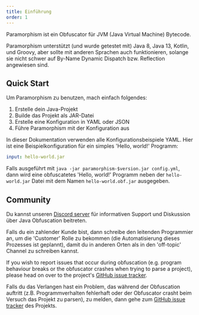 ```yaml
---
title: Einführung
order: 1
---
```


Paramorphism ist ein Obfuscator für JVM (Java Virtual Machine) Bytecode.

Paramorphism unterstützt (und wurde getestet mit) Java 8, Java 13, Kotlin, und Groovy, aber sollte mit anderen Sprachen auch funktionieren, solange sie nicht schwer auf By-Name Dynamic Dispatch bzw. Reflection angewiesen sind.

## Quick Start

Um Paramorphism zu benutzen, mach einfach folgendes:

1. Erstelle dein Java-Projekt
2. Builde das Projekt als JAR-Datei
3. Erstelle eine Konfiguration in YAML oder JSON
4. Führe Paramorphism mit der Konfiguration aus

In dieser Dokumentation verwenden alle Konfigurationsbeispiele YAML. Hier ist eine Beispielkonfiguration für ein simples 'Hello, world!' Programm:

```yml
input: hello-world.jar
```

Falls ausgeführt mit `java -jar paramorphism-$version.jar config.yml`, dann wird eine obfuscatetes 'Hello, world!' Programm neben der `hello-world.jar` Datei mit dem Namen `hello-world.obf.jar` ausgegeben.

## Community

Du kannst unseren [Discord server](https://discord.gg/DT5NfYT) für informativen Support und Diskussion über Java Obfuscation beitreten.

Falls du ein zahlender Kunde bist, dann schreibe den leitenden Programmier an, um die 'Customer' Rolle zu bekommen (die Automatisierung dieses Prozesses ist geplannt), damit du in anderen Orten als in den 'off-topic' Channel zu schreiben kannst.

If you wish to report issues that occur during obfuscation (e.g. program behaviour breaks or the obfuscator crashes when trying to parse a project), please head on over to the project's [GitHub issue tracker](https://github.com/SerenityEnterprises/paramorphism-issues/).

Falls du das Verlangen hast ein Problem, das während der Obfuscation auftritt (z.B. Programmverhalten fehlerhaft oder der Obfuscator crasht beim Versuch das Projekt zu parsen), zu melden, dann gehe zum [GitHub issue tracker](https://github.com/SerenityEnterprises/paramorphism-issues/) des Projekts.